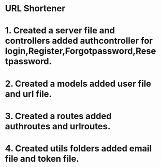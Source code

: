 # URL Shortener 

# 1. Created a server file and controllers added authcontroller for login,Register,Forgotpassword,Resetpassword.
# 2. Created a models added user file and url file.
# 3. Created a routes added authroutes and urlroutes.
# 4. Created utils folders added email file and token file.